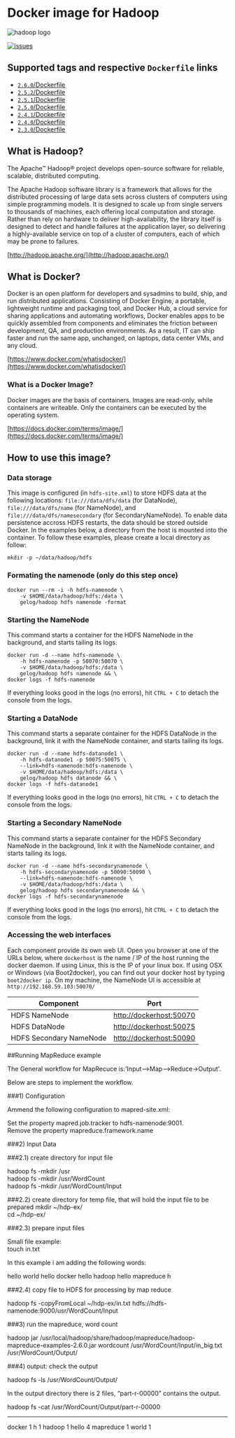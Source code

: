 # Docker image for Hadoop
![hadoop logo](https://hadoop.apache.org/images/hadoop-logo.jpg)

[ ![issues](https://img.shields.io/github/issues/gelog/docker-ubuntu-hadoop.svg) ](https://github.com/gelog/docker-ubuntu-hadoop)

## Supported tags and respective `Dockerfile` links
- [`2.6.0`/Dockerfile](https://github.com/GELOG/docker-ubuntu-hadoop/tree/2.6.0/Dockerfile)
- [`2.5.2`/Dockerfile](https://github.com/GELOG/docker-ubuntu-hadoop/tree/2.5.2/Dockerfile)
- [`2.5.1`/Dockerfile](https://github.com/GELOG/docker-ubuntu-hadoop/tree/2.5.1/Dockerfile)
- [`2.5.0`/Dockerfile](https://github.com/GELOG/docker-ubuntu-hadoop/tree/2.5.0/Dockerfile)
- [`2.4.1`/Dockerfile](https://github.com/GELOG/docker-ubuntu-hadoop/tree/2.4.1/Dockerfile)
- [`2.4.0`/Dockerfile](https://github.com/GELOG/docker-ubuntu-hadoop/tree/2.4.0/Dockerfile)
- [`2.3.0`/Dockerfile](https://github.com/GELOG/docker-ubuntu-hadoop/tree/2.3.0/Dockerfile)


## What is Hadoop?
The Apache™ Hadoop® project develops open-source software for reliable, scalable, distributed computing.

The Apache Hadoop software library is a framework that allows for the distributed processing of large data sets across clusters of computers using simple programming models. It is designed to scale up from single servers to thousands of machines, each offering local computation and storage. Rather than rely on hardware to deliver high-availability, the library itself is designed to detect and handle failures at the application layer, so delivering a highly-available service on top of a cluster of computers, each of which may be prone to failures.

[http://hadoop.apache.org/](http://hadoop.apache.org/)


## What is Docker?
Docker is an open platform for developers and sysadmins to build, ship, and run distributed applications. Consisting of Docker Engine, a portable, lightweight runtime and packaging tool, and Docker Hub, a cloud service for sharing applications and automating workflows, Docker enables apps to be quickly assembled from components and eliminates the friction between development, QA, and production environments. As a result, IT can ship faster and run the same app, unchanged, on laptops, data center VMs, and any cloud.

[https://www.docker.com/whatisdocker/](https://www.docker.com/whatisdocker/)

### What is a Docker Image?
Docker images are the basis of containers. Images are read-only, while containers are writeable. Only the containers can be executed by the operating system.

[https://docs.docker.com/terms/image/](https://docs.docker.com/terms/image/)


## How to use this image?

### Data storage
This image is configured (in `hdfs-site.xml`) to store HDFS data at the following locations: `file:///data/dfs/data` (for DataNode), `file:///data/dfs/name` (for NameNode), and `file:///data/dfs/namesecondary` (for SecondaryNameNode). To enable data persistence accross HDFS restarts, the data should be stored outside Docker. In the examples below, a directory from the host is mounted into the container. To follow these examples, please create a local directory as follow:

	mkdir -p ~/data/hadoop/hdfs


### Formating the namenode (only do this step once)

	docker run --rm -i -h hdfs-namenode \
		-v $HOME/data/hadoop/hdfs:/data \
		gelog/hadoop hdfs namenode -format


### Starting the NameNode
This command starts a container for the HDFS NameNode in the background, and starts tailing its logs.

	docker run -d --name hdfs-namenode \
		-h hdfs-namenode -p 50070:50070 \
		-v $HOME/data/hadoop/hdfs:/data \
		gelog/hadoop hdfs namenode && \
	docker logs -f hdfs-namenode

If everything looks good in the logs (no errors), hit `CTRL + C` to detach the console from the logs.


### Starting a DataNode
This command starts a separate container for the HDFS DataNode in the background, link it with the NameNode container, and starts tailing its logs.

	docker run -d --name hdfs-datanode1 \
		-h hdfs-datanode1 -p 50075:50075 \
		--link=hdfs-namenode:hdfs-namenode \
		-v $HOME/data/hadoop/hdfs:/data \
		gelog/hadoop hdfs datanode && \
	docker logs -f hdfs-datanode1

If everything looks good in the logs (no errors), hit `CTRL + C` to detach the console from the logs.


### Starting a Secondary NameNode
This command starts a separate container for the HDFS Secondary NameNode in the background, link it with the NameNode container, and starts tailing its logs.

	docker run -d --name hdfs-secondarynamenode \
		-h hdfs-secondarynamenode -p 50090:50090 \
		--link=hdfs-namenode:hdfs-namenode \
		-v $HOME/data/hadoop/hdfs:/data \
		gelog/hadoop hdfs secondarynamenode && \
	docker logs -f hdfs-secondarynamenode

If everything looks good in the logs (no errors), hit `CTRL + C` to detach the console from the logs.


### Accessing the web interfaces
Each component provide its own web UI. Open you browser at one of the URLs below, where `dockerhost` is the name / IP of the host running the docker daemon. If using Linux, this is the IP of your linux box. If using OSX or Windows (via Boot2docker), you can find out your docker host by typing `boot2docker ip`. On my machine, the NameNode UI is accessible at `http://192.168.59.103:50070/`

| Component               | Port                                               |
| ----------------------- | -------------------------------------------------- |
| HDFS NameNode           | [http://dockerhost:50070](http://dockerhost:50070) |
| HDFS DataNode           | [http://dockerhost:50075](http://dockerhost:50075) |
| HDFS Secondary NameNode | [http://dockerhost:50090](http://dockerhost:50090) |

##Running MapReduce example

The General workflow for MapRecuce is:'Input—>Map—>Reduce->Output'.

Below are steps to implement the workflow.

###1) Configuration

Ammend the following configuration to mapred-site.xml: 

Set the property mapred.job.tracker to hdfs-namenode:9001.  
Remove the property mapreduce.framework.name  


###2) Input Data

###2.1) create directory for input file

hadoop fs -mkdir /usr  
hadoop fs -mkdir /usr/WordCount  
hadoop fs -mkdir /usr/WordCount/Input  

###2.2) create directory for temp file, that will hold the input file to be prepared
mkdir ~/hdp-ex/  
cd ~/hdp-ex/  

###2.3) prepare input files

Small file example:  
touch in.txt  

In this example i am adding the following words:  

hello world hello docker hello hadoop hello mapreduce h  

###2.4)  copy file to HDFS for processing by map reduce

hadoop fs -copyFromLocal ~/hdp-ex/in.txt hdfs://hdfs-namenode:9000/usr/WordCount/Input

###3) run the mapreduce, word count

hadoop jar /usr/local/hadoop/share/hadoop/mapreduce/hadoop-mapreduce-examples-2.6.0.jar wordcount /usr/WordCount/Input/in_big.txt /usr/WordCount/Output/

###4) output: check the output

hadoop fs -ls /usr/WordCount/Output/  

In the output directory there is 2 files, “part-r-00000” contains the output.  

hadoop fs  -cat /usr/WordCount/Output/part-r-00000  

------------
docker	1
h	1
hadoop	1
hello	4
mapreduce	1
world	1
